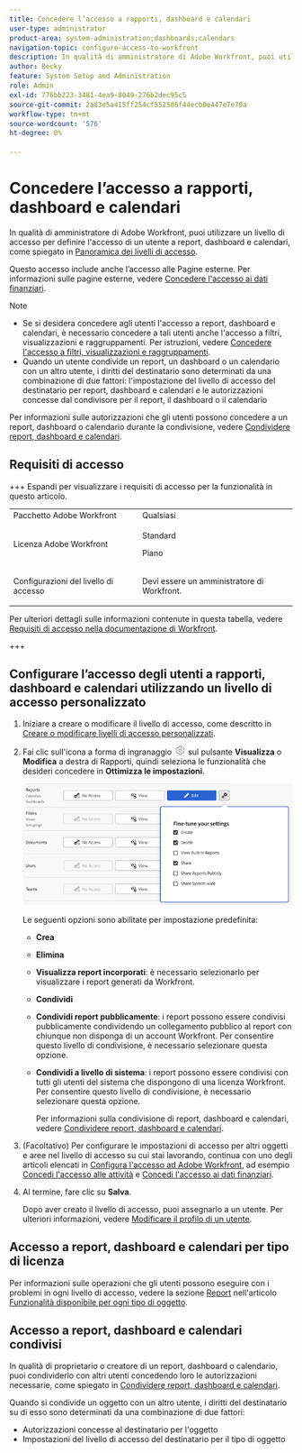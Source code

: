 ```yaml
---
title: Concedere l’accesso a rapporti, dashboard e calendari
user-type: administrator
product-area: system-administration;dashboards;calendars
navigation-topic: configure-access-to-workfront
description: In qualità di amministratore di Adobe Workfront, puoi utilizzare un livello di accesso per definire l’accesso di un utente a rapporti, dashboard e calendari in Workfront.
author: Becky
feature: System Setup and Administration
role: Admin
exl-id: 776bb223-3481-4ea9-8049-276b2dec95c5
source-git-commit: 2a83e5a415ff254cf5525d6f44ecb0e447e7e70a
workflow-type: tm+mt
source-wordcount: '576'
ht-degree: 0%

---
```


# Concedere l’accesso a rapporti, dashboard e calendari

In qualità di amministratore di Adobe Workfront, puoi utilizzare un livello di accesso per definire l&#39;accesso di un utente a report, dashboard e calendari, come spiegato in [Panoramica dei livelli di accesso](../../../administration-and-setup/add-users/access-levels-and-object-permissions/access-levels-overview.md).

Questo accesso include anche l’accesso alle Pagine esterne. Per informazioni sulle pagine esterne, vedere [Concedere l&#39;accesso ai dati finanziari](../../../administration-and-setup/add-users/configure-and-grant-access/grant-access-financial.md).

>[!NOTE]
>
>* Se si desidera concedere agli utenti l&#39;accesso a report, dashboard e calendari, è necessario concedere a tali utenti anche l&#39;accesso a filtri, visualizzazioni e raggruppamenti. Per istruzioni, vedere [Concedere l&#39;accesso a filtri, visualizzazioni e raggruppamenti](../../../administration-and-setup/add-users/configure-and-grant-access/grant-access-fvg.md).
>* Quando un utente condivide un report, un dashboard o un calendario con un altro utente, i diritti del destinatario sono determinati da una combinazione di due fattori: l&#39;impostazione del livello di accesso del destinatario per report, dashboard e calendari _e_ le autorizzazioni concesse dal condivisore per il report, il dashboard o il calendario
>
>Per informazioni sulle autorizzazioni che gli utenti possono concedere a un report, dashboard o calendario durante la condivisione, vedere [Condividere report, dashboard e calendari](../../../workfront-basics/grant-and-request-access-to-objects/permissions-reports-dashboards-calendars.md).

## Requisiti di accesso

+++ Espandi per visualizzare i requisiti di accesso per la funzionalità in questo articolo.

<table style="table-layout:auto"> 
 <col> 
 <col> 
 <tbody> 
  <tr> 
   <td role="rowheader">Pacchetto Adobe Workfront</td> 
   <td>Qualsiasi</td> 
  </tr> 
  <tr> 
   <td role="rowheader">Licenza Adobe Workfront</td> 
   <td><p>Standard</p>
   <p>Piano</p></td> 
  </tr> 
  <tr> 
   <td role="rowheader">Configurazioni del livello di accesso</td> 
   <td> <p>Devi essere un amministratore di Workfront.</p> </td> 
  </tr> 
 </tbody> 
</table>

Per ulteriori dettagli sulle informazioni contenute in questa tabella, vedere [Requisiti di accesso nella documentazione di Workfront](/help/quicksilver/administration-and-setup/add-users/access-levels-and-object-permissions/access-level-requirements-in-documentation.md).

+++

## Configurare l’accesso degli utenti a rapporti, dashboard e calendari utilizzando un livello di accesso personalizzato

1. Iniziare a creare o modificare il livello di accesso, come descritto in [Creare o modificare livelli di accesso personalizzati](../../../administration-and-setup/add-users/configure-and-grant-access/create-modify-access-levels.md).
1. Fai clic sull&#39;icona a forma di ingranaggio ![](assets/gear-icon-settings.png) sul pulsante **Visualizza** o **Modifica** a destra di Rapporti, quindi seleziona le funzionalità che desideri concedere in **Ottimizza le impostazioni**.

   ![reports_access.png](assets/reports-access.png)

   Le seguenti opzioni sono abilitate per impostazione predefinita:

   * **Crea**
   * **Elimina**
   * **Visualizza report incorporati**: è necessario selezionarlo per visualizzare i report generati da Workfront.
   * **Condividi**
   * **Condividi report pubblicamente**: i report possono essere condivisi pubblicamente condividendo un collegamento pubblico al report con chiunque non disponga di un account Workfront. Per consentire questo livello di condivisione, è necessario selezionare questa opzione.
   * **Condividi a livello di sistema**: i report possono essere condivisi con tutti gli utenti del sistema che dispongono di una licenza Workfront. Per consentire questo livello di condivisione, è necessario selezionare questa opzione.

     Per informazioni sulla condivisione di report, dashboard e calendari, vedere [Condividere report, dashboard e calendari](../../../workfront-basics/grant-and-request-access-to-objects/permissions-reports-dashboards-calendars.md).

1. (Facoltativo) Per configurare le impostazioni di accesso per altri oggetti e aree nel livello di accesso su cui stai lavorando, continua con uno degli articoli elencati in [Configura l&#39;accesso ad Adobe Workfront](../../../administration-and-setup/add-users/configure-and-grant-access/configure-access.md), ad esempio [Concedi l&#39;accesso alle attività](../../../administration-and-setup/add-users/configure-and-grant-access/grant-access-tasks.md) e [Concedi l&#39;accesso ai dati finanziari](../../../administration-and-setup/add-users/configure-and-grant-access/grant-access-financial.md).
1. Al termine, fare clic su **Salva**.

   Dopo aver creato il livello di accesso, puoi assegnarlo a un utente. Per ulteriori informazioni, vedere [Modificare il profilo di un utente](../../../administration-and-setup/add-users/create-and-manage-users/edit-a-users-profile.md).

## Accesso a report, dashboard e calendari per tipo di licenza

Per informazioni sulle operazioni che gli utenti possono eseguire con i problemi in ogni livello di accesso, vedere la sezione [Report](../../../administration-and-setup/add-users/access-levels-and-object-permissions/functionality-available-for-each-object-type.md#reports) nell&#39;articolo [Funzionalità disponibile per ogni tipo di oggetto](../../../administration-and-setup/add-users/access-levels-and-object-permissions/functionality-available-for-each-object-type.md).

## Accesso a report, dashboard e calendari condivisi

In qualità di proprietario o creatore di un report, dashboard o calendario, puoi condividerlo con altri utenti concedendo loro le autorizzazioni necessarie, come spiegato in [Condividere report, dashboard e calendari](../../../workfront-basics/grant-and-request-access-to-objects/permissions-reports-dashboards-calendars.md).

<!--
<div data-mc-conditions="QuicksilverOrClassic.Draft mode">
<p>If you make changes here, make them also in the "Grant access to" articles where this snippet had to be converted to text:</p>
<p>* reports, dashboards, and calendars</p>
<p>* financial data</p>
<p>* issue</p>
</div>
-->

Quando si condivide un oggetto con un altro utente, i diritti del destinatario su di esso sono determinati da una combinazione di due fattori:

* Autorizzazioni concesse al destinatario per l&#39;oggetto
* Impostazioni del livello di accesso del destinatario per il tipo di oggetto

